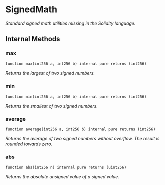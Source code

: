 # SignedMath

_Standard signed math utilities missing in the Solidity language._

## Internal Methods

### max

```solidity
function max(int256 a, int256 b) internal pure returns (int256)
```

_Returns the largest of two signed numbers._

### min

```solidity
function min(int256 a, int256 b) internal pure returns (int256)
```

_Returns the smallest of two signed numbers._

### average

```solidity
function average(int256 a, int256 b) internal pure returns (int256)
```

_Returns the average of two signed numbers without overflow.
The result is rounded towards zero._

### abs

```solidity
function abs(int256 n) internal pure returns (uint256)
```

_Returns the absolute unsigned value of a signed value._
